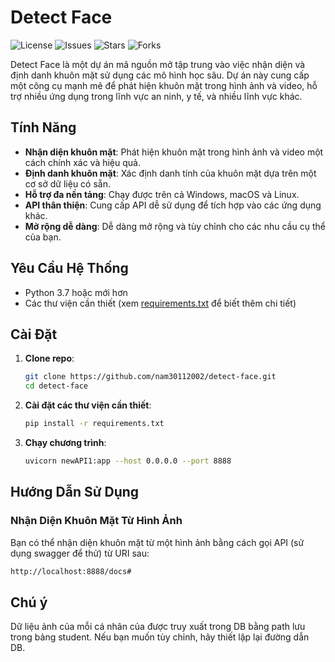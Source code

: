 # Detect Face

![License](https://img.shields.io/github/license/nam30112002/detect-face) ![Issues](https://img.shields.io/github/issues/nam30112002/detect-face) ![Stars](https://img.shields.io/github/stars/nam30112002/detect-face) ![Forks](https://img.shields.io/github/forks/nam30112002/detect-face)

Detect Face là một dự án mã nguồn mở tập trung vào việc nhận diện và định danh khuôn mặt sử dụng các mô hình học sâu. Dự án này cung cấp một công cụ mạnh mẽ để phát hiện khuôn mặt trong hình ảnh và video, hỗ trợ nhiều ứng dụng trong lĩnh vực an ninh, y tế, và nhiều lĩnh vực khác.

## Tính Năng

- **Nhận diện khuôn mặt**: Phát hiện khuôn mặt trong hình ảnh và video một cách chính xác và hiệu quả.
- **Định danh khuôn mặt**: Xác định danh tính của khuôn mặt dựa trên một cơ sở dữ liệu có sẵn.
- **Hỗ trợ đa nền tảng**: Chạy được trên cả Windows, macOS và Linux.
- **API thân thiện**: Cung cấp API dễ sử dụng để tích hợp vào các ứng dụng khác.
- **Mở rộng dễ dàng**: Dễ dàng mở rộng và tùy chỉnh cho các nhu cầu cụ thể của bạn.

## Yêu Cầu Hệ Thống

- Python 3.7 hoặc mới hơn
- Các thư viện cần thiết (xem [requirements.txt](requirements.txt) để biết thêm chi tiết)

## Cài Đặt

1. **Clone repo**:
    ```bash
    git clone https://github.com/nam30112002/detect-face.git
    cd detect-face
    ```

2. **Cài đặt các thư viện cần thiết**:
    ```bash
    pip install -r requirements.txt
    ```

3. **Chạy chương trình**:
    ```bash
    uvicorn newAPI1:app --host 0.0.0.0 --port 8888
    ```

## Hướng Dẫn Sử Dụng

### Nhận Diện Khuôn Mặt Từ Hình Ảnh

Bạn có thể nhận diện khuôn mặt từ một hình ảnh bằng cách gọi API (sử dụng swagger để thử) từ URI sau:

```bash
http://localhost:8888/docs#
```
## Chú ý
Dữ liệu ảnh của mỗi cá nhân của được truy xuất trong DB bằng path lưu trong bảng student. Nếu bạn muốn tùy chỉnh, hãy thiết lập lại đường dẫn DB.
